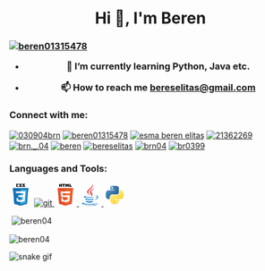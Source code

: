 
<h1 align="center">Hi 👋, I'm Beren</h1>
<h3 align="center" Computer Engineering student from Türkiye</h3>

<p align="left"> <a href="https://twitter.com/beren01315478" target="blank"><img src="https://img.shields.io/twitter/follow/beren01315478?logo=twitter&style=for-the-badge" alt="beren01315478" /></a> </p>

- 🌱 I’m currently learning **Python, Java etc.**

- 📫 How to reach me **bereselitas@gmail.com**

<h3 align="left">Connect with me:</h3>
<p align="left">
<a href="https://codepen.io/030904brn" target="blank"><img align="center" src="https://raw.githubusercontent.com/rahuldkjain/github-profile-readme-generator/master/src/images/icons/Social/codepen.svg" alt="030904brn" height="30" width="40" /></a>
<a href="https://twitter.com/beren01315478" target="blank"><img align="center" src="https://raw.githubusercontent.com/rahuldkjain/github-profile-readme-generator/master/src/images/icons/Social/twitter.svg" alt="beren01315478" height="30" width="40" /></a>
<a href="https://linkedin.com/in/esma beren elitaş" target="blank"><img align="center" src="https://raw.githubusercontent.com/rahuldkjain/github-profile-readme-generator/master/src/images/icons/Social/linked-in-alt.svg" alt="esma beren elitaş" height="30" width="40" /></a>
<a href="https://stackoverflow.com/users/21362269" target="blank"><img align="center" src="https://raw.githubusercontent.com/rahuldkjain/github-profile-readme-generator/master/src/images/icons/Social/stack-overflow.svg" alt="21362269" height="30" width="40" /></a>
<a href="https://instagram.com/brn._.04" target="blank"><img align="center" src="https://raw.githubusercontent.com/rahuldkjain/github-profile-readme-generator/master/src/images/icons/Social/instagram.svg" alt="brn._.04" height="30" width="40" /></a>
<a href="https://www.youtube.com/c/beren" target="blank"><img align="center" src="https://raw.githubusercontent.com/rahuldkjain/github-profile-readme-generator/master/src/images/icons/Social/youtube.svg" alt="beren" height="30" width="40" /></a>
<a href="https://www.hackerrank.com/bereselitas" target="blank"><img align="center" src="https://raw.githubusercontent.com/rahuldkjain/github-profile-readme-generator/master/src/images/icons/Social/hackerrank.svg" alt="bereselitas" height="30" width="40" /></a>
<a href="https://www.leetcode.com/brn04" target="blank"><img align="center" src="https://raw.githubusercontent.com/rahuldkjain/github-profile-readme-generator/master/src/images/icons/Social/leet-code.svg" alt="brn04" height="30" width="40" /></a>
<a href="https://discord.gg/br0399" target="blank"><img align="center" src="https://raw.githubusercontent.com/rahuldkjain/github-profile-readme-generator/master/src/images/icons/Social/discord.svg" alt="br0399" height="30" width="40" /></a>
</p>

<h3 align="left">Languages and Tools:</h3>
<p align="left"> <img src="https://raw.githubusercontent.com/devicons/devicon/master/icons/css3/css3-original-wordmark.svg" alt="css3" width="40" height="40"/> </a> <a href="https://git-scm.com/" target="_blank" rel="noreferrer"> <img src="https://www.vectorlogo.zone/logos/git-scm/git-scm-icon.svg" alt="git" width="40" height="40"/> </a> <a href="https://www.w3.org/html/" target="_blank" rel="noreferrer"> <img src="https://raw.githubusercontent.com/devicons/devicon/master/icons/html5/html5-original-wordmark.svg" alt="html5" width="40" height="40"/> </a> <a href="https://www.java.com" target="_blank" rel="noreferrer"> <img src="https://raw.githubusercontent.com/devicons/devicon/master/icons/java/java-original.svg" alt="java" width="40" height="40"/> </a> <a href="https://www.python.org" target="_blank" rel="noreferrer"> <img src="https://raw.githubusercontent.com/devicons/devicon/master/icons/python/python-original.svg" alt="python" width="40" height="40"/> </a> </p>

<p>&nbsp;<img align="center" src="https://github-readme-stats.vercel.app/api?username=beren04&show_icons=true&title_color=efa3df&text_color=efa3df&locale=en" alt="beren04" /></p>

<p><img align="center" src="https://github-readme-streak-stats.herokuapp.com/?user=beren04&theme=dark" alt="beren04" /></p>


![snake gif](https://github.com/beren04/beren04/blob/output/github-contribution-grid-snake.gif)
